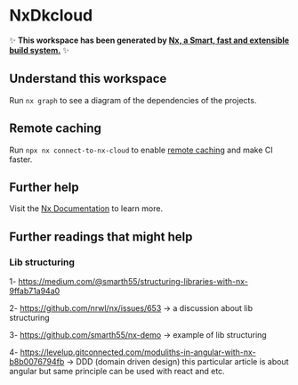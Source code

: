 # NxDkcloud

✨ **This workspace has been generated by [Nx, a Smart, fast and extensible build system.](https://nx.dev)** ✨

## Understand this workspace

Run `nx graph` to see a diagram of the dependencies of the projects.

## Remote caching

Run `npx nx connect-to-nx-cloud` to enable [remote caching](https://nx.app) and make CI faster.

## Further help

Visit the [Nx Documentation](https://nx.dev) to learn more.

## Further readings that might help

### Lib structuring

1- <https://medium.com/@smarth55/structuring-libraries-with-nx-9ffab71a94a0>

2- <https://github.com/nrwl/nx/issues/653> -> a discussion about lib structuring

3- <https://github.com/smarth55/nx-demo> -> example of lib structuring

4- <https://levelup.gitconnected.com/moduliths-in-angular-with-nx-b8b0076794fb> -> DDD (domain driven design) this particular article is about angular but same principle can be used with react and etc.
